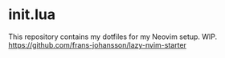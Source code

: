# init.lua
This repository contains my dotfiles for my Neovim setup. WIP.
https://github.com/frans-johansson/lazy-nvim-starter
